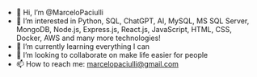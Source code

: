 - 👋 Hi, I’m @MarceloPaciulli
- 👀 I’m interested in Python, SQL, ChatGPT, AI, MySQL, MS SQL Server, MongoDB, Node.js, Express.js, React.js, JavaScript, HTML, CSS, Docker, AWS and many more technologies! 
- 🌱 I’m currently learning everything I can
- 💞️ I’m looking to collaborate on make life easier for people
- 📫 How to reach me: marcelopaciulli@gmail.com
<!---
MarceloPaciulli/MarceloPaciulli is a ✨ special ✨ repository because its `README.md` (this file) appears on your GitHub profile.
You can click the Preview link to take a look at your changes.
--->
